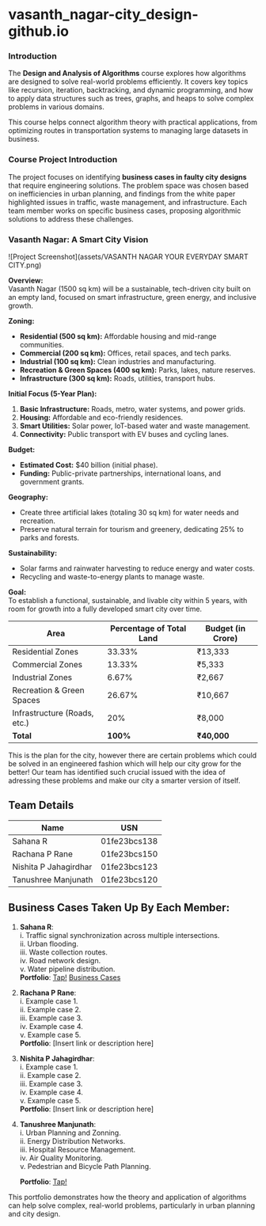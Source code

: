 # vasanth_nagar-city_design-github.io
### Introduction

The **Design and Analysis of Algorithms** course explores how algorithms are designed to solve real-world problems efficiently. It covers key topics like recursion, iteration, backtracking, and dynamic programming, and how to apply data structures such as trees, graphs, and heaps to solve complex problems in various domains.

This course helps connect algorithm theory with practical applications, from optimizing routes in transportation systems to managing large datasets in business.

### Course Project Introduction

The project focuses on identifying **business cases in faulty city designs** that require engineering solutions. The problem space was chosen based on inefficiencies in urban planning, and findings from the white paper highlighted issues in traffic, waste management, and infrastructure. Each team member works on specific business cases, proposing algorithmic solutions to address these challenges.



### **Vasanth Nagar: A Smart City Vision**  

![Project Screenshot](assets/VASANTH NAGAR YOUR EVERYDAY SMART CITY.png)

**Overview:**  
Vasanth Nagar (1500 sq km) will be a sustainable, tech-driven city built on an empty land, focused on smart infrastructure, green energy, and inclusive growth.  

**Zoning:**  
- **Residential (500 sq km):** Affordable housing and mid-range communities.  
- **Commercial (200 sq km):** Offices, retail spaces, and tech parks.  
- **Industrial (100 sq km):** Clean industries and manufacturing.  
- **Recreation & Green Spaces (400 sq km):** Parks, lakes, nature reserves.  
- **Infrastructure (300 sq km):** Roads, utilities, transport hubs.  

**Initial Focus (5-Year Plan):**  
1. **Basic Infrastructure:** Roads, metro, water systems, and power grids.  
2. **Housing:** Affordable and eco-friendly residences.  
3. **Smart Utilities:** Solar power, IoT-based water and waste management.  
4. **Connectivity:** Public transport with EV buses and cycling lanes.  

**Budget:**  
- **Estimated Cost:** $40 billion (initial phase).  
- **Funding:** Public-private partnerships, international loans, and government grants.  

**Geography:**  
- Create three artificial lakes (totaling 30 sq km) for water needs and recreation.  
- Preserve natural terrain for tourism and greenery, dedicating 25% to parks and forests.  

**Sustainability:**  
- Solar farms and rainwater harvesting to reduce energy and water costs.  
- Recycling and waste-to-energy plants to manage waste.  

**Goal:**  
To establish a functional, sustainable, and livable city within 5 years, with room for growth into a fully developed smart city over time.  


| Area                        | Percentage of Total Land | Budget (in Crore) |
|-----------------------------|--------------------------|-------------------|
| Residential Zones            | 33.33%                   | ₹13,333           |
| Commercial Zones             | 13.33%                   | ₹5,333            |
| Industrial Zones             | 6.67%                    | ₹2,667            |
| Recreation & Green Spaces    | 26.67%                   | ₹10,667           |
| Infrastructure (Roads, etc.) | 20%                      | ₹8,000            |
| **Total**                    | **100%**                 | **₹40,000**       |


This is the plan for the city, however there are certain problems which could be solved in an engineered fashion which will help our city grow for the better!
Our team has identified such crucial issued with the idea of adressing these problems and make our city a smarter version of itself.

## Team Details

| **Name**                 | **USN**          |
|--------------------------|------------------|
| Sahana R                | 01fe23bcs138     |
| Rachana P Rane          | 01fe23bcs150     |
| Nishita P Jahagirdhar   | 01fe23bcs123     |
| Tanushree Manjunath     | 01fe23bcs120     |

## Business Cases Taken Up By Each Member:

1. **Sahana R**:  
   i.   Traffic signal synchronization across multiple intersections.  
   ii.  Urban flooding.  
   iii. Waste collection routes.  
   iv.  Road network design.  
   v.   Water pipeline distribution.  
   **Portfolio**: [Tap!](https://sahana8866.github.io/rsahana.github.io/)
   <a href="https://github.com/<username>/<repository>/wiki/Business-Cases" class="button">Business Cases</a>


3. **Rachana P Rane**:  
   i. Example case 1.  
   ii. Example case 2.  
   iii. Example case 3.  
   iv. Example case 4.  
   v. Example case 5.  
   **Portfolio**: [Insert link or description here]

4. **Nishita P Jahagirdhar**:  
   i. Example case 1.  
   ii. Example case 2.  
   iii. Example case 3.  
   iv. Example case 4.  
   v. Example case 5.  
   **Portfolio**: [Insert link or description here]

5. **Tanushree Manjunath**:  
   i. Urban Planning and Zonning.  
   ii. Energy Distribution Networks.  
   iii. Hospital Resource Management.  
   iv. Air Quality Monitoring.  
   v. Pedestrian and Bicycle Path Planning.

   **Portfolio**: [Tap!](https://01fe23bcs120.github.io/)



This portfolio demonstrates how the theory and application of algorithms can help solve complex, real-world problems, particularly in urban planning and city design.
